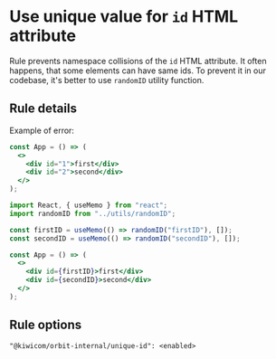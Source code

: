 # Use unique value for `id` HTML attribute

Rule prevents namespace collisions of the `id` HTML attribute. It often happens, that some elements can have same ids. To prevent it in our codebase, it's better to use `randomID` utility function.

## Rule details

Example of error:

```jsx
const App = () => (
  <>
    <div id="1">first</div>
    <div id="2">second</div>
  </>
);
```

```jsx
import React, { useMemo } from "react";
import randomID from "../utils/randomID";

const firstID = useMemo(() => randomID("firstID"), []);
const secondID = useMemo(() => randomID("secondID"), []);

const App = () => (
  <>
    <div id={firstID}>first</div>
    <div id={secondID}>second</div>
  </>
);
```

## Rule options

```
"@kiwicom/orbit-internal/unique-id": <enabled>
```
